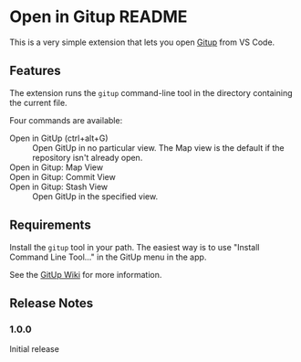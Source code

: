 # Open in Gitup README

This is a very simple extension that lets you open [Gitup](https://gitup.co/) from VS Code.

## Features

The extension runs the `gitup` command-line tool in the directory containing the current file.

Four commands are available:

<dl>
<dt>Open in GitUp (ctrl+alt+G)</dt>
<dd>Open GitUp in no particular view. The Map view is the default if the repository isn't already open.</dd>
<dt>
    Open in Gitup: Map View</br>
    Open in Gitup: Commit View</br>
    Open in Gitup: Stash View
</dt>
<dd>Open GitUp in the specified view.</dd>
</dl>


## Requirements

Install the `gitup` tool in your path. The easiest way is to use "Install Command Line Tool…" in the GitUp menu in the app.

See the [GitUp Wiki](https://github.com/git-up/GitUp/wiki/Using-GitUp-Command-Line-Tool) for more information.

## Release Notes

### 1.0.0

Initial release
